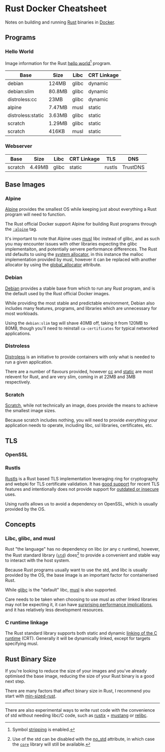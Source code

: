 # Rust Docker Cheatsheet

Notes on building and running [Rust](https://www.rust-lang.org/) binaries in [Docker](https://www.docker.com/).

## Programs

### Hello World

Image information for the Rust [hello world](./hello-world/)[^1] program.

| Base | Size | Libc | CRT Linkage |
| - | - | - | - |
| debian | 124MB | glibc | dynamic |
| debian:slim | 80.8MB | glibc | dynamic |
| distroless:cc | 23MB | glibc | dynamic |
| alpine | 7.47MB | musl | static |
| distroless:static | 3.63MB | glibc | static |
| scratch | 1.29MB | glibc | static |
| scratch | 416KB | musl | static |


### Webserver

| Base | Size | Libc | CRT Linkage | TLS | DNS |
| - | - | - | - | - | - |
| scratch | 4.49MB | glibc | static | rustls | TrustDNS |

## Base Images

### Alpine

[Alpine](https://www.alpinelinux.org/about/) provides the smallest OS while keeping just about everything a Rust program will need to function.

The Rust official Docker support Alpine for building Rust programs through the [`:alpine`](https://hub.docker.com/_/rust/tags?page=1&name=alpine) tag.

It's important to note that Alpine uses [musl](https://musl.libc.org/) libc instead of glibc, and as such you may encounter issues with other libraries expecting the glibc implementaiton, and potentially servere performance differences. The Rust std defaults to using the [system allocator](https://doc.rust-lang.org/std/alloc/struct.System.html), in this instance the malloc implementation provided by musl, however it can be replaced with another allocator by using the [global_allocator](https://doc.rust-lang.org/std/alloc/index.html) attribute.

### Debian

[Debian](https://en.wikipedia.org/wiki/Debian) provides a stable base from which to run any Rust program, and is the default used by the Rust official Docker images.

While providing the most stable and predictable environment, Debian also includes many features, programs, and libraries which are unnecessary for most workloads.

Using the `debian:slim` tag will shave 40MB off, taking it from 120MB to 80MB, though you'll need to reinstall `ca-certificates` for typical networked applications.

### Distroless

[Distroless](https://github.com/GoogleContainerTools/distroless) is an initiative to provide containers with only what is needed to run a given application.

There are a number of flavours provided, however [cc](https://github.com/GoogleContainerTools/distroless/blob/main/cc/README.md) and [static](https://github.com/GoogleContainerTools/distroless/blob/main/base/README.md) are most relevent for Rust, and are very slim, coming in at 22MB and 3MB respectively.

### Scratch

[Scratch](https://hub.docker.com/_/scratch), while not technically an image, does provide the means to achieve the smallest image sizes.

Because scratch includes nothing, you will need to provide _everything_ your application needs to operate, including libc, ssl libraries, certificates, etc.

## TLS

### OpenSSL



### Rustls

[Rustls](https://github.com/rustls/rustls) is a Rust based TLS implementation leveraging ring for cryptography and webpki for TLS certificate validation. It has [good support](https://github.com/rustls/rustls#current-features) for recent TLS features and intentionally does not provide support for [outdated or insecure](https://github.com/rustls/rustls#non-features) uses.

Using rustls allows us to avoid a dependency on OpenSSL, which is usually provided by the OS.

## Concepts

### Libc, glibc, and musl

Rust "the language" has no dependency on libc (or any c runtime), however, the Rust standard library ([`std`](https://doc.rust-lang.org/std/)) does[^2] to provide a convenient and stable way to interact with the host system.

Because Rust programs usually want to use the std, and libc is usually provided by the OS, the base image is an important factor for containerised Rust.

While [glibc](https://www.gnu.org/software/libc/) is the "default" libc, [musl](https://musl.libc.org/) is also supported.

Care needs to be taken when choosing to use musl as other linked libraries may not be expecting it, it can have [surprising performance implications](https://www.linkedin.com/pulse/testing-alternative-c-memory-allocators-pt-2-musl-mystery-gomes), and it has relatively less development resources.

### C runtime linkage

The Rust standard library supports both static and dynamic [linking of the C runtime](https://doc.rust-lang.org/reference/linkage.html#static-and-dynamic-c-runtimes) (CRT). Generally it will be dynamically linked, except for targets specifying musl.

## Rust Binary Size

If you're looking to reduce the size of your images and you've already optimised the base image, reducing the size of your Rust binary is a good next step.

There are many factors that affect binary size in Rust, I recommend you start with [min-sized-rust](https://github.com/johnthagen/min-sized-rust).

---


[^1]: Symbol [stripping](https://doc.rust-lang.org/cargo/reference/profiles.html#strip) is enabled.

[^2]: Use of the std can be disabled with the [no_std](https://docs.rust-embedded.org/book/intro/no-std.html#summary) attribute, in which case the [`core`](https://doc.rust-lang.org/core/) library will still be available.

There are also experimental ways to write rust code with the convenience of std without needing libc/C code, such as [rustix](https://github.com/bytecodealliance/rustix) + [mustang](https://github.com/sunfishcode/mustang) or [relibc](https://gitlab.redox-os.org/redox-os/relibc/).